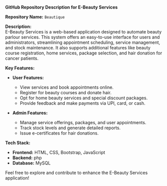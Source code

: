 **GitHub Repository Description for E-Beauty Services**  

**Repository Name:** `Beautique`  

**Description:**  
E-Beauty Services is a web-based application designed to automate beauty parlour services. This system offers an easy-to-use interface for users and administrators, streamlining appointment scheduling, service management, and stock maintenance. It also supports additional features like beauty course registration, home services, package selection, and hair donation for cancer patients.  

**Key Features:**  
- **User Features:**  
  - View services and book appointments online.  
  - Register for beauty courses and donate hair.  
  - Opt for home beauty services and special discount packages.  
  - Provide feedback and make payments via UPI, card, or cash.  

- **Admin Features:**  
  - Manage service offerings, packages, and user appointments.  
  - Track stock levels and generate detailed reports.  
  - Issue e-certificates for hair donations.  

**Tech Stack:**  
- **Frontend:** HTML, CSS, Bootstrap, JavaScript
- **Backend:** php  
- **Database:** MySQL  



Feel free to explore and contribute to enhance the E-Beauty Services application!
